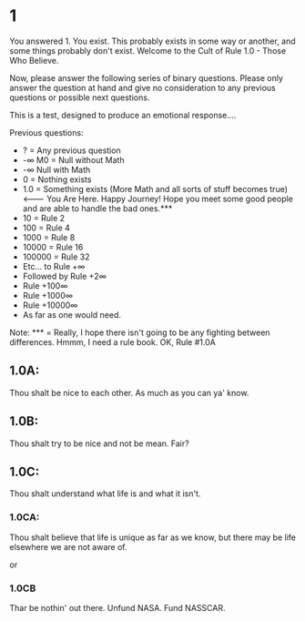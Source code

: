 # 1

You answered 1. You exist. This probably exists in some way or another, and some things probably don't exist. Welcome to the Cult of Rule 1.0 - Those Who Believe.

Now, please answer the following series of binary questions. Please only answer the question at hand and give no consideration to any previous questions or possible next questions. 

This is a test, designed to produce an emotional response....

Previous questions:
* ? = Any previous question
* -∞ M0 = Null without Math
* -∞ Null with Math
* 0 = Nothing exists
* 1.0 = Something exists (More Math and all sorts of stuff becomes true) <--- You Are Here. Happy Journey! Hope you meet some good people and are able to handle the bad ones.***
* 10 = Rule 2
* 100 = Rule 4
* 1000 = Rule 8
* 10000 = Rule 16
* 100000 = Rule 32
* Etc... to Rule +∞
* Followed by Rule +2∞
* Rule +100∞
* Rule +1000∞
* Rule +10000∞
* As far as one would need.


Note: *** = Really, I hope there isn't going to be any fighting between differences. Hmmm, I need a rule book. OK, Rule #1.0A

## 1.0A:
Thou shalt be nice to each other. As much as you can ya' know. 

## 1.0B:
Thou shalt try to be nice and not be mean. Fair? 

## 1.0C:
Thou shalt understand what life is and what it isn't. 

### 1.0CA: 
Thou shalt believe that life is unique as far as we know, but there may be life elsewhere we are not aware of. 

or

### 1.0CB
Thar be nothin' out there. Unfund NASA. Fund NASSCAR. 



